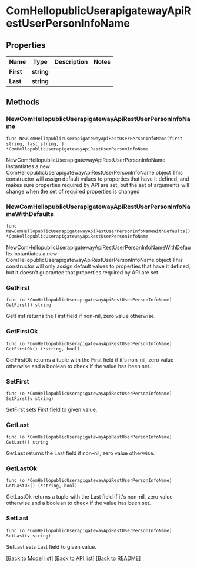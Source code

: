 # ComHellopublicUserapigatewayApiRestUserPersonInfoName

## Properties

Name | Type | Description | Notes
------------ | ------------- | ------------- | -------------
**First** | **string** |  | 
**Last** | **string** |  | 

## Methods

### NewComHellopublicUserapigatewayApiRestUserPersonInfoName

`func NewComHellopublicUserapigatewayApiRestUserPersonInfoName(first string, last string, ) *ComHellopublicUserapigatewayApiRestUserPersonInfoName`

NewComHellopublicUserapigatewayApiRestUserPersonInfoName instantiates a new ComHellopublicUserapigatewayApiRestUserPersonInfoName object
This constructor will assign default values to properties that have it defined,
and makes sure properties required by API are set, but the set of arguments
will change when the set of required properties is changed

### NewComHellopublicUserapigatewayApiRestUserPersonInfoNameWithDefaults

`func NewComHellopublicUserapigatewayApiRestUserPersonInfoNameWithDefaults() *ComHellopublicUserapigatewayApiRestUserPersonInfoName`

NewComHellopublicUserapigatewayApiRestUserPersonInfoNameWithDefaults instantiates a new ComHellopublicUserapigatewayApiRestUserPersonInfoName object
This constructor will only assign default values to properties that have it defined,
but it doesn't guarantee that properties required by API are set

### GetFirst

`func (o *ComHellopublicUserapigatewayApiRestUserPersonInfoName) GetFirst() string`

GetFirst returns the First field if non-nil, zero value otherwise.

### GetFirstOk

`func (o *ComHellopublicUserapigatewayApiRestUserPersonInfoName) GetFirstOk() (*string, bool)`

GetFirstOk returns a tuple with the First field if it's non-nil, zero value otherwise
and a boolean to check if the value has been set.

### SetFirst

`func (o *ComHellopublicUserapigatewayApiRestUserPersonInfoName) SetFirst(v string)`

SetFirst sets First field to given value.


### GetLast

`func (o *ComHellopublicUserapigatewayApiRestUserPersonInfoName) GetLast() string`

GetLast returns the Last field if non-nil, zero value otherwise.

### GetLastOk

`func (o *ComHellopublicUserapigatewayApiRestUserPersonInfoName) GetLastOk() (*string, bool)`

GetLastOk returns a tuple with the Last field if it's non-nil, zero value otherwise
and a boolean to check if the value has been set.

### SetLast

`func (o *ComHellopublicUserapigatewayApiRestUserPersonInfoName) SetLast(v string)`

SetLast sets Last field to given value.



[[Back to Model list]](../README.md#documentation-for-models) [[Back to API list]](../README.md#documentation-for-api-endpoints) [[Back to README]](../README.md)


